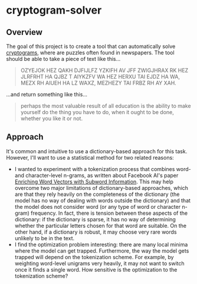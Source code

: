 # cryptogram-solver

## Overview

The goal of this project is to create a tool that can automatically solve [cryptograms](https://en.wikipedia.org/wiki/Cryptogram), where are puzzles often found in newspapers. The tool should be able to take a piece of text like this...

> OZYEJOK HEZ QAKH DJFIJLFZ YZKIFH AV JFF ZWIGJHRAX RK HEZ JLRFRHT HA QJBZ T AIYKZFV WA HEZ HERXU TAI EJDZ HA WA, MEZX RH AIUEH HA LZ WAXZ, MEZHEZY TAI FRBZ RH AY XAH.

...and return something like this...

> perhaps the most valuable result of all education is the ability to make yourself do the thing you have to do, when it ought to be done, whether you like it or not.


## Approach

It's common and intuitive to use a dictionary-based approach for this task. However, I'll want to use a statistical method for two related reasons:
- I wanted to experiment with a tokenization process that combines word- and character-level n-grams, as written about Facebook AI's paper [Enriching Word Vectors with Subword Information](https://arxiv.org/abs/1607.04606). This may help overcome two major limitations of dictionary-based approaches, which are that they rely heavily on the completeness of the dictionary (the model has no way of dealing with words outside the dictionary) and that the model does not consider word (or any type of word or character n-gram) frequency. In fact, there is tension between these aspects of the dictionary: if the dictionary is sparse, it has no way of determining whether the particular letters chosen for that word are suitable. On the other hand, if a dictionary is robust, it may choose very rare words unlikely to be in the text.
- I find the optimization problem interesting: there are many local minima where the model can get trapped. Furthermore, the way the model gets trapped will depend on the tokenization scheme. For example, by weighting word-level unigrams very heavily, it may not want to switch once it finds a single word. How sensitive is the optimization to the tokenization scheme?

